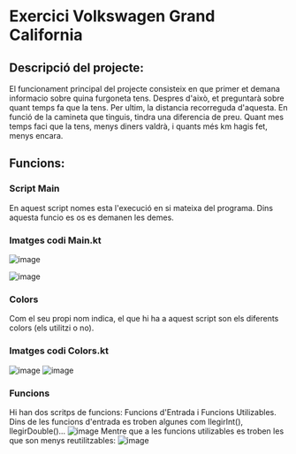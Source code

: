 # Exercici Volkswagen Grand California
## Descripció del projecte:
El funcionament principal del projecte consisteix en que primer et demana informacio sobre quina furgoneta tens.
Despres d'això, et preguntarà sobre quant temps fa que la tens. Per ultim, la distancia recorreguda d'aquesta.
En funció de la camineta que tinguis, tindra una diferencia de preu. Quant mes temps faci que la tens, menys diners valdrà,
i quants més km hagis fet, menys encara.
## Funcions:
### Script Main
En aquest script nomes esta l'execució en si mateixa del programa. Dins aquesta funcio es os es demanen les demes.
### Imatges codi Main.kt
![image](https://github.com/hugoalonso7e5/camionetaGithub/assets/93970199/9a53218d-7765-4be9-a821-cbdbb36a8c0a)

![image](https://github.com/hugoalonso7e5/camionetaGithub/assets/93970199/f3b4076a-321a-4f4b-806f-1c0273e059dc)


### Colors
Com el seu propi nom indica, el que hi ha a aquest script son els diferents colors (els utilitzi o no).
### Imatges codi Colors.kt
![image](https://github.com/hugoalonso7e5/camionetaGithub/assets/93970199/80d45dfc-b044-4f4f-ad7e-dcbd3442901a)
![image](https://github.com/hugoalonso7e5/camionetaGithub/assets/93970199/09895f86-3fb6-44c9-893d-8a6b4481331b)

### Funcions
Hi han dos scritps de funcions: Funcions d'Entrada i Funcions Utilizables.
Dins de les funcions d'entrada es troben algunes com llegirInt(), llegirDouble()...
![image](https://github.com/hugoalonso7e5/camionetaGithub/assets/93970199/cae42cca-a1c9-4648-b851-346e3caf7359)
Mentre que a les funcions utilizables es troben les que son menys reutilitzables:
![image](https://github.com/hugoalonso7e5/camionetaGithub/assets/93970199/b3e4fb5f-3f99-4aba-a0c0-95b6e6483315)
